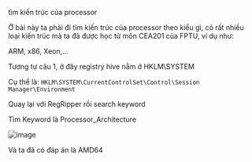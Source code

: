 tìm kiến trúc của processor


Ở bài này ta phải đi tìm kiến trúc của processor theo kiểu gì, có rất nhiều loại kiến trúc mà ta đã được học từ môn CEA201 của FPTU, ví dụ như:

ARM, x86, Xeon,...

Tương tự câu 1, ở đây registry hive nằm ở HKLM\SYSTEM

Cụ thể là: ``` HKLM\SYSTEM\CurrentControlSet\Control\Session Manager\Environment ```

Quay lại với RegRipper rồi search keyword

Tìm Keyword là Processor_Architecture

![image](https://github.com/anhshidou/EHCCTFTraining/assets/120787381/e2551284-8360-4e09-a2b1-ad9b03848dc6)

Và ta đã có đáp án là AMD64

